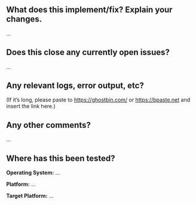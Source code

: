 What does this implement/fix? Explain your changes.
---------------------------------------------------
...

Does this close any currently open issues?
------------------------------------------
...


Any relevant logs, error output, etc?
-------------------------------------
(If it’s long, please paste to https://ghostbin.com/ or https://bpaste.net and insert the link here.)

Any other comments?
-------------------
...

Where has this been tested?
---------------------------

**Operating System:** ...

**Platform:** ...

**Target Platform:** ...
